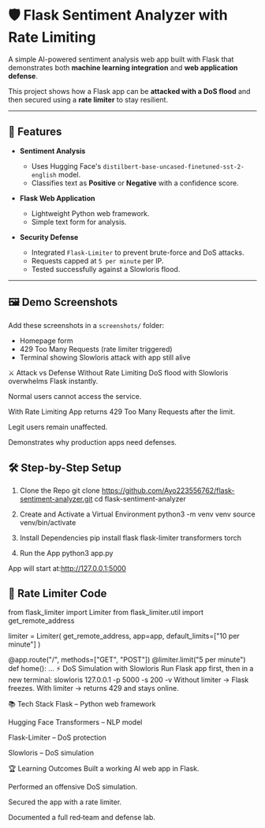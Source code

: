 # 🛡️ Flask Sentiment Analyzer with Rate Limiting

A simple AI-powered sentiment analysis web app built with Flask that demonstrates both **machine learning integration** and **web application defense**.  

This project shows how a Flask app can be **attacked with a DoS flood** and then secured using a **rate limiter** to stay resilient.

---

## 🚀 Features

- **Sentiment Analysis**
  - Uses Hugging Face's `distilbert-base-uncased-finetuned-sst-2-english` model.
  - Classifies text as **Positive** or **Negative** with a confidence score.

- **Flask Web Application**
  - Lightweight Python web framework.
  - Simple text form for analysis.

- **Security Defense**
  - Integrated `Flask-Limiter` to prevent brute-force and DoS attacks.
  - Requests capped at `5 per minute` per IP.
  - Tested successfully against a Slowloris flood.

---

## 🖼️ Demo Screenshots

Add these screenshots in a `screenshots/` folder:
- Homepage form
- 429 Too Many Requests (rate limiter triggered)  
- Terminal showing Slowloris attack with app still alive  

⚔️ Attack vs Defense
Without Rate Limiting
DoS flood with Slowloris overwhelms Flask instantly.

Normal users cannot access the service.

With Rate Limiting
App returns 429 Too Many Requests after the limit.

Legit users remain unaffected.

Demonstrates why production apps need defenses.

## 🛠️ Step-by-Step Setup
1. Clone the Repo
git clone https://github.com/Ayo223556762/flask-sentiment-analyzer.git
cd flask-sentiment-analyzer

2. Create and Activate a Virtual Environment
python3 -m venv venv
source venv/bin/activate

3. Install Dependencies
pip install flask flask-limiter transformers torch

4. Run the App
python3 app.py

App will start at:http://127.0.0.1:5000

## 🔑 Rate Limiter Code
from flask_limiter import Limiter
from flask_limiter.util import get_remote_address

limiter = Limiter(
    get_remote_address,
    app=app,
    default_limits=["10 per minute"]
)

@app.route("/", methods=["GET", "POST"])
@limiter.limit("5 per minute")
def home():
    ...
⚡ DoS Simulation with Slowloris
Run Flask app first, then in a new terminal:
slowloris 127.0.0.1 -p 5000 -s 200 -v
Without limiter → Flask freezes.
With limiter → returns 429 and stays online.

📚 Tech Stack
Flask – Python web framework

Hugging Face Transformers – NLP model

Flask-Limiter – DoS protection

Slowloris – DoS simulation

🏆 Learning Outcomes
Built a working AI web app in Flask.

Performed an offensive DoS simulation.

Secured the app with a rate limiter.

Documented a full red‑team and defense lab.
